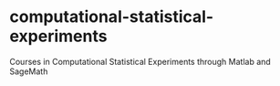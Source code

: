 # computational-statistical-experiments
Courses in Computational Statistical Experiments through Matlab and SageMath
